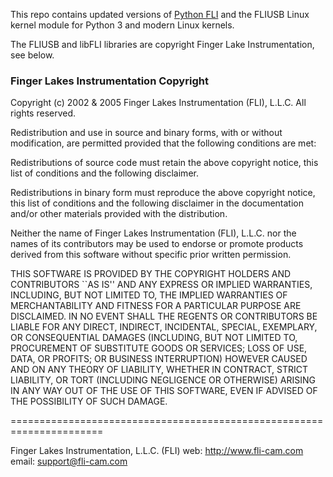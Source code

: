 This repo contains updated versions of [Python FLI](https://github.com/cversek/python-FLI) and the FLIUSB Linux kernel module for Python 3 and modern Linux kernels. 

The FLIUSB and libFLI libraries are copyright Finger Lake Instrumentation, see below.


### Finger Lakes Instrumentation Copyright
Copyright (c) 2002 & 2005 Finger Lakes Instrumentation (FLI), L.L.C.
All rights reserved.

Redistribution and use in source and binary forms, with or without
modification, are permitted provided that the following conditions
are met:

  Redistributions of source code must retain the above copyright
  notice, this list of conditions and the following disclaimer.

  Redistributions in binary form must reproduce the above
  copyright notice, this list of conditions and the following
  disclaimer in the documentation and/or other materials
  provided with the distribution.

  Neither the name of Finger Lakes Instrumentation (FLI), L.L.C.
  nor the names of its contributors may be used to endorse or
  promote products derived from this software without specific
  prior written permission.

THIS SOFTWARE IS PROVIDED BY THE COPYRIGHT HOLDERS AND CONTRIBUTORS
``AS IS'' AND ANY EXPRESS OR IMPLIED WARRANTIES, INCLUDING, BUT NOT
LIMITED TO, THE IMPLIED WARRANTIES OF MERCHANTABILITY AND FITNESS
FOR A PARTICULAR PURPOSE ARE DISCLAIMED. IN NO EVENT SHALL THE
REGENTS OR CONTRIBUTORS BE LIABLE FOR ANY DIRECT, INDIRECT,
INCIDENTAL, SPECIAL, EXEMPLARY, OR CONSEQUENTIAL DAMAGES (INCLUDING,
BUT NOT LIMITED TO, PROCUREMENT OF SUBSTITUTE GOODS OR SERVICES;
LOSS OF USE, DATA, OR PROFITS; OR BUSINESS INTERRUPTION) HOWEVER
CAUSED AND ON ANY THEORY OF LIABILITY, WHETHER IN CONTRACT, STRICT
LIABILITY, OR TORT (INCLUDING NEGLIGENCE OR OTHERWISE) ARISING IN
ANY WAY OUT OF THE USE OF THIS SOFTWARE, EVEN IF ADVISED OF THE
POSSIBILITY OF SUCH DAMAGE.

======================================================================

Finger Lakes Instrumentation, L.L.C. (FLI)
web: http://www.fli-cam.com
email: support@fli-cam.com
